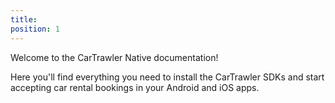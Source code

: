 ```yaml
---
title:
position: 1
---
```



Welcome to the CarTrawler Native documentation!

Here you'll find everything you need to install the CarTrawler SDKs and start accepting car rental bookings in your Android and iOS apps.